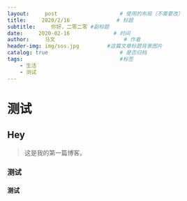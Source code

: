 ```yaml
---
layout:     post                    # 使用的布局（不需要改）
title:     2020/2/16               # 标题 
subtitle:     你好，二零二零 #副标题
date:     2020-02-16              # 时间
author:     马文                      # 作者
header-img: img/sos.jpg         #这篇文章标题背景图片
catalog: true                       # 是否归档
tags:                               #标签
    - 生活
    - 测试
---
```


# 测试
## Hey
>这是我的第一篇博客。

### 测试
#### 测试


